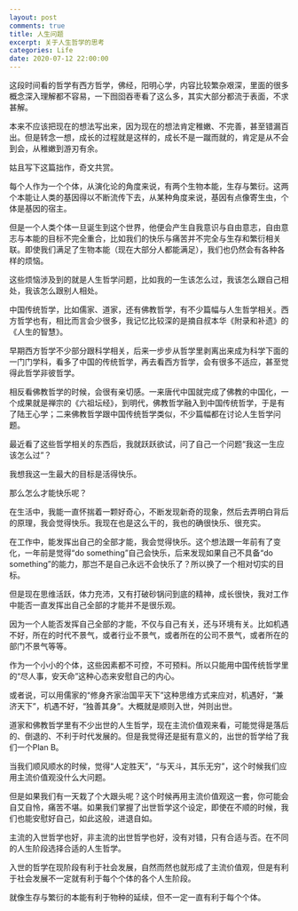 ```yaml
---
layout: post
comments: true
title: 人生问题
excerpt: 关于人生哲学的思考
categories: Life
date: 2020-07-12 22:00:00
---
```


这段时间看的哲学有西方哲学，佛经，阳明心学，内容比较繁杂艰深，里面的很多概念深入理解都不容易，一下囫囵吞枣看了这么多，其实大部分都流于表面，不求甚解。

本来不应该把现在的想法写出来，因为现在的想法肯定稚嫩、不完善，甚至错漏百出。但是转念一想，成长的过程就是这样的，成长不是一蹴而就的，肯定是从不会到会，从稚嫩到游刃有余。

姑且写下这篇拙作，奇文共赏。

每个人作为一个个体，从演化论的角度来说，有两个生物本能，生存与繁衍。这两个本能让人类的基因得以不断流传下去，从某种角度来说，基因有点像寄生虫，个体是基因的宿主。

但是一个人类个体一旦诞生到这个世界，他便会产生自我意识与自由意志，自由意志与本能的目标不完全重合，比如我们的快乐与痛苦并不完全与生存和繁衍相关联。即使我们满足了生物本能（现在大部分人都能满足），我们也仍然会有各种各样的烦恼。

这些烦恼涉及到的就是人生哲学问题，比如我的一生该怎么过，我该怎么跟自己相处，我该怎么跟别人相处。

中国传统哲学，比如儒家、道家，还有佛教哲学，有不少篇幅与人生哲学相关。西方哲学也有，相比而言会少很多，我记忆比较深的是摘自叔本华《附录和补遗》的《人生的智慧》。

早期西方哲学不少部分跟科学相关，后来一步步从哲学里剥离出来成为科学下面的一门门学科，看多了中国的传统哲学，再去看西方哲学，会有很多不适应，甚至觉得此哲学非彼哲学。

相反看佛教哲学的时候，会很有亲切感。一来唐代中国就完成了佛教的中国化，一个成果就是禅宗的《六祖坛经》，到明代，佛教哲学融入到中国传统哲学，于是有了陆王心学；二来佛教哲学跟中国传统哲学类似，不少篇幅都在讨论人生哲学问题。

最近看了这些哲学相关的东西后，我就跃跃欲试，问了自己一个问题“我这一生应该怎么过”？

我想我这一生最大的目标是活得快乐。

那么怎么才能快乐呢？

在生活中，我能一直怀揣着一颗好奇心，不断发现新奇的现象，然后去弄明白背后的原理，我会觉得快乐。我现在也是这么干的，我也的确很快乐、很充实。

在工作中，能发挥出自己的全部才能，我会觉得快乐。这个想法跟一年前有了变化，一年前是觉得“do something”自己会快乐，后来发现如果自己不具备“do something”的能力，那岂不是自己永远不会快乐了？所以换了一个相对切实的目标。

但是现在思维活跃，体力充沛，又有打破砂锅问到底的精神，成长很快，我对工作中能否一直发挥出自己全部的才能并不是很乐观。

因为一个人能否发挥自己全部的才能，不仅与自己有关，还与环境有关。比如机遇不好，所在的时代不景气，或者行业不景气，或者所在的公司不景气，或者所在的部门不景气等等。

作为一个小小的个体，这些因素都不可控，不可预料。所以只能用中国传统哲学里的“尽人事，安天命”这种心态来安慰自己的内心。

或者说，可以用儒家的“修身齐家治国平天下”这种思维方式来应对，机遇好，“兼济天下”，机遇不好，“独善其身”。大概就是顺则入世，舛则出世。

道家和佛教哲学里有不少出世的人生哲学，现在主流价值观来看，可能觉得是落后的、倒退的、不利于时代发展的。但是我觉得还是挺有意义的，出世的哲学给了我们一个Plan B。

当我们顺风顺水的时候，觉得“人定胜天”，“与天斗，其乐无穷”，这个时候我们应用主流价值观没什么大问题。

但是如果我们有一天栽了个大跟头呢？这个时候再用主流价值观这一套，你可能会自艾自怜，痛苦不堪。如果我们掌握了出世哲学这个设定，即使在不顺的时候，我们也能安慰好自己，如此这般，进退自如。

主流的入世哲学也好，非主流的出世哲学也好，没有对错，只有合适与否。在不同的人生阶段选择合适的人生哲学。

入世的哲学在现阶段有利于社会发展，自然而然也就形成了主流价值观，但是有利于社会发展不一定就有利于每个个体的各个人生阶段。

就像生存与繁衍的本能有利于物种的延续，但不一定一直有利于每个个体。
